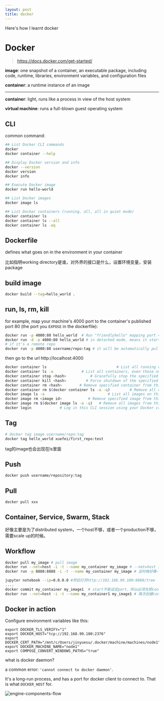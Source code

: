 ```yaml
---
layout: post
title: docker
---
```


Here's how I learnt docker


# Docker

><https://docs.docker.com/get-started/>



**image**: one snapshot of a container, an executable package, including code, runtime, libraries, environment variables, and configuration files

**container**: a runtime instance of an image

---

**container**: light, runs like a process in view of the host system

**virtual machine**: runs a full-blown guest operating system



## CLI

common command:

```bash
## List Docker CLI commands
docker
docker container --help

## Display Docker version and info
docker --version
docker version
docker info

## Execute Docker image
docker run hello-world

## List Docker images
docker image ls

## List Docker containers (running, all, all in quiet mode)
docker container ls
docker container ls --all
docker container ls -aq
```





## Dockerfile

defines what goes on in the environment in your container

比如指明working directory是谁，对外界的接口是什么，设置环境变量，安装package



## build image

```bash
docker build --tag=hello_world .
```



## run, ls, rm, kill

for example, map your machine's 4000 port to the container's published port 80 (the port you `EXPOSE` in the dockerfile):

```bash
docker run -p 4000:80 hello_world  # Run "friendlyhello" mapping port 4000 to 80
docker run -d -p 4000:80 hello_world # in detached mode, means it starts up and run in background, so that you can use the console for other commands
# if it's a remote repo
docker run -p 4000:80 username/repo:tag # it will be automatically pulled from the repo
```

then go to the url http://localhost:4000



```bash
docker container ls                                # List all running containers
docker container ls -a             # List all containers, even those not running
docker container stop <hash>           # Gracefully stop the specified container
docker container kill <hash>         # Force shutdown of the specified container
docker container rm <hash>        # Remove specified container from this machine
docker container rm $(docker container ls -a -q)         # Remove all containers
docker image ls -a                             # List all images on this machine
docker image rm <image id>            # Remove specified image from this machine
docker image rm $(docker image ls -a -q)   # Remove all images from this machine
docker login             # Log in this CLI session using your Docker credentials
```





## Tag

```bash
# docker tag image username/repo:tag
docker tag hello_world xuefei/first_repo:test
```

tag的image也会出现在ls里面



## Push

```bash
docker push username/repository:tag
```



## Pull

```bash
docker pull xxx
```



## Container, Service, Swarm, Stack

好像主要是为了distributed system，一个host不够，或者一个production不够，需要scale up的时候。







## Workflow

```bash
docker pull my_image # pull image
docker run --net=host -i -t --name my_container my_image # --net=host 进程共享host的网络配置，-t分配pseudo-tty，-i保证可以输入输出; 或者
docker run -p 8888:8888 -i -t --name my_container my_image # 这时候好像--net默认为bridge，进程有封闭的自己的网络配置，自己的8888（冒号后面）port映射到host的8888（冒号前面）

jupyter notebook --ip=0.0.0.0 #然后打开http://192.168.99.100:8888/tree
....
docker commit my_container my_image1  # start不能设定port，所以必须先把container保存为image，再重新创建container
docker run --net=host -i -t --name my_container1 my_image1 # 再次创建container
```





## Docker in action

Configure environment variables like this:

```shell
export DOCKER_TLS_VERIFY="1"
export DOCKER_HOST="tcp://192.168.99.100:2376"
export DOCKER_CERT_PATH="/mnt/c/Users/jinyuesu/.docker/machine/machines/node1"
export DOCKER_MACHINE_NAME="node1"
export COMPOSE_CONVERT_WINDOWS_PATHS="true"
```



what is docker daemon?

a common error: `'cannot connect to docker daemon'`.

It's a long-run process, and has a port for docker client to connect to. That is what `DOCKER_HOST` for.

![engine-components-flow](C:\Users\Fei\Desktop\engine-components-flow.png)